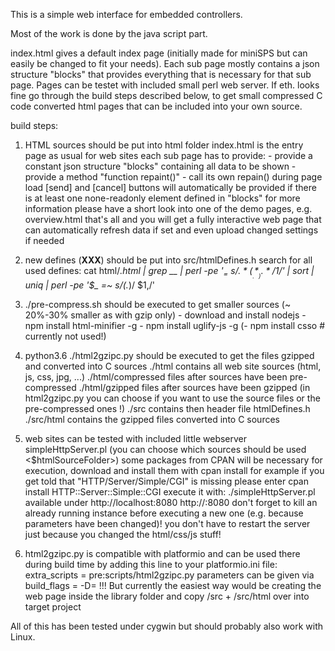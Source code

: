 This is a simple web interface for embedded controllers.

Most of the work is done by the java script part.

index.html gives a default index page (initially made for miniSPS but can easily be changed to fit your needs).
Each sub page mostly contains a json structure "blocks" that provides everything that is necessary for that sub page.
Pages can be testet with included small perl web server.
If eth. looks fine go through the build steps described below, to get small compressed C code converted html pages that can be included into your own source.



build steps:
1) HTML sources should be put into html folder
    index.html is the entry page as usual for web sites
    each sub page has to provide:
        - provide a constant json structure "blocks" containing all data to be shown
        - provide a method "function repaint()"
        - call its own repain() during page load
    [send] and [cancel] buttons will automatically be provided if there is at least one none-readonly element defined in "blocks"
    for more information please have a short look into one of the demo pages, e.g. overview.html
    that's all and you will get a fully interactive web page that can automatically refresh data if set and even upload changed settings if needed

2) new defines (__XXX__) should be put into src/htmlDefines.h
    search for all used defines:
        cat html/*.html | grep __ | perl -pe '$_=~s/.*(__.*__).*/$1/' | sort | uniq | perl -pe '$_ =~ s/(.*)/    $1,/'

3) ./pre-compress.sh   should be executed to get smaller sources (~ 20%-30% smaller as with gzip only)
        - download and install nodejs
        - npm install html-minifier -g
        - npm install uglify-js -g
        (- npm install csso     # currently not used!)

4) python3.6 ./html2gzipc.py should be executed to get the files gzipped and converted into C sources
    ./html                  contains all web site sources (html, js, css, jpg, ...)
    ./html/compressed       files after sources have been pre-compressed
    ./html/gzipped          files after sources have been gzipped (in html2gzipc.py you can choose if you want to use the source files or the pre-compressed ones <precompressFiles>!)
    ./src                   contains then header file htmlDefines.h
    ./src/html              contains the gzipped files converted into C sources

5) web sites can be tested with included little webserver simpleHttpServer.pl (you can choose which sources should be used <$htmlSourceFolder>)
    some packages from CPAN will be necessary for execution, download and install them with
        cpan install <package>
    for example if you get told that "HTTP/Server/Simple/CGI" is missing please enter
        cpan install HTTP::Server::Simple::CGI
    execute it with:
        ./simpleHttpServer.pl
    available under
        http://localhost:8080
        http://<yourip>:8080
    don't forget to kill an already running instance before executing a new one (e.g. because parameters have been changed)!
    you don't have to restart the server just because you changed the html/css/js stuff!

6) html2gzipc.py is compatible with platformio and can be used there during build time by adding this line to your platformio.ini file:
    extra_scripts = pre:scripts/html2gzipc.py
    parameters can be given via build_flags = -D<key>=<value>
    !!! But currently the easiest way would be creating the web page inside the library folder and copy /src + /src/html over into target project



All of this has been tested under cygwin but should probably also work with Linux.
